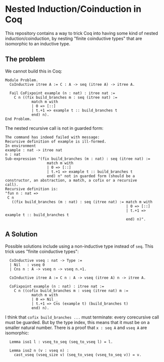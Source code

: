# Nested Induction/Coinduction in Coq

This repository contains a way to trick Coq into having some kind of nested induction/coinduction, by nesting "finite coinductive types" that are isomorphic to an inductive type.

## The problem

We cannot build this in Coq:

```coq
Module Problem.
  CoInductive itree A := C : A -> seq (itree A) -> itree A.

  Fail CoFixpoint example (n : nat) : itree nat :=
    C n ((fix build_branches m : seq (itree nat) :=
            match m with
            | 0 => [::]
            | t.+1 => example t :: build_branches t
            end) n).
End Problem.
```

The nested recursive call is not in guarded form:
```coq
The command has indeed failed with message:
Recursive definition of example is ill-formed.
In environment
example : nat -> itree nat
n : nat
Sub-expression "(fix build_branches (m : nat) : seq (itree nat) :=
                   match m with
                   | 0 => [::]
                   | t.+1 => example t :: build_branches t
                   end) n" not in guarded form (should be a constructor, an abstraction, a match, a cofix or a recursive
call).
Recursive definition is:
"fun n : nat =>
 C n
   ((fix build_branches (m : nat) : seq (itree nat) := match m with
                                                       | 0 => [::]
                                                       | t.+1 => example t :: build_branches t
                                                       end) n)".
```

## A Solution

Possible solutions include using a non-inductive type instead of `seq`. This trick uses "finite coinductive types":

```coq
  CoInductive vseq : nat -> Type :=
  | Nil   : vseq 0
  | Cns n : A -> vseq n -> vseq n.+1.
  
  CoInductive itree A := C n : A -> vseq (itree A) n -> itree A.

  CoFixpoint example (n : nat) : itree nat :=
    C n ((cofix build_branches m : vseq (itree nat) m :=
            match m with
            | 0 => Nil _
            | t.+1 => Cns (example t) (build_branches t)
            end) n).
```

I think that `cofix build_branches ...` must terminate: every corecursive call must be guarded. But by the type index, this means that it must be on a smaller natural number. There is a proof that `x : seq A` and `vseq A` are isomorphic:

```coq
  Lemma iso1 l : vseq_to_seq (seq_to_vseq l) = l.

  Lemma iso2 n (v : vseq n) :
    cast_vseq (vseq_size v) (seq_to_vseq (vseq_to_seq v)) = v.
```
